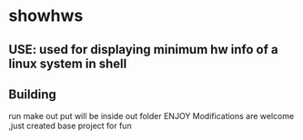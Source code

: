 # showhws
USE:
used for displaying minimum hw info of a linux system in shell
--------------
Building
--------
run make 
out put will be inside out folder
ENJOY
Modifications are welcome ,just created base project for fun
